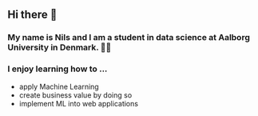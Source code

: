 ## Hi there 👋

### My name is Nils and I am a student in data science at Aalborg University in Denmark. 👨‍💻
### I enjoy learning how to ...
- apply Machine Learning
- create business value by doing so
- implement ML into web applications

<!--
**nilsbayer/nilsbayer** is a ✨ _special_ ✨ repository because its `README.md` (this file) appears on your GitHub profile.

Here are some ideas to get you started:

- 🔭 I’m currently working on ...
- 🌱 I’m currently learning ...
- 👯 I’m looking to collaborate on ...
- 🤔 I’m looking for help with ...
- 💬 Ask me about ...
- 📫 How to reach me: ...
- 😄 Pronouns: ...
- ⚡ Fun fact: ...
-->
